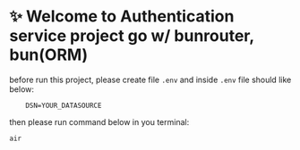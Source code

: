 # ✨ Welcome to Authentication service project go w/ bunrouter, bun(ORM)
before run this project, please create file `.env` and inside `.env` file should like below: 
```
    DSN=YOUR_DATASOURCE
```
then please run command below in you terminal:
```
air
```
